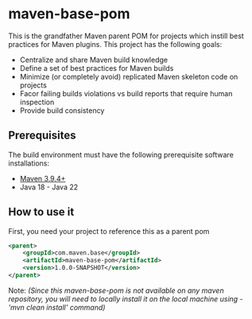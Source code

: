 # maven-base-pom
This is the grandfather Maven parent POM for projects which instill best
practices for Maven plugins. This project has the following goals:

* Centralize and share Maven build knowledge
* Define a set of best practices for Maven builds
* Minimize (or completely avoid) replicated Maven skeleton code on projects
* Facor failing builds violations vs build reports that require human inspection
* Provide build consistency

## Prerequisites

The build environment must have the following prerequisite software installations:
* [Maven 3.9.4+](https://maven.apache.org/docs/history.html)
* Java 18 - Java 22

## How to use it

First, you need your project to reference this as a parent pom

```xml
<parent>
    <groupId>com.maven.base</groupId>
    <artifactId>maven-base-pom</artifactId>
    <version>1.0.0-SNAPSHOT</version>
</parent>
```

Note: _(Since this maven-base-pom is not available on any maven repository, you will need to locally install it on the local machine using - 'mvn clean install' command)_ 
